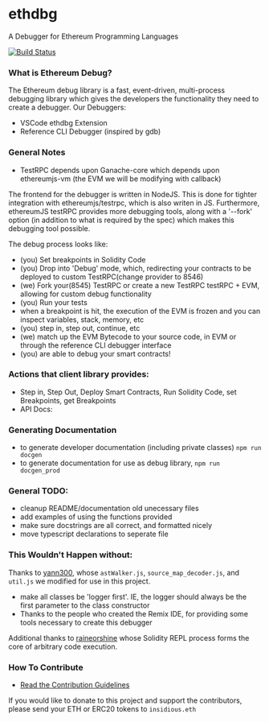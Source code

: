 # ethdbg
A Debugger for Ethereum Programming Languages

[![Build Status](https://travis-ci.com/InsidiousMind/ethdbg.svg?token=Cyz989enSen8PDapyqs5&branch=master)](https://travis-ci.com/InsidiousMind/ethdbg)
### What is Ethereum Debug?
The Ethereum debug library is a fast, event-driven, multi-process debugging library which gives the developers the functionality
they need to create a debugger.
Our Debuggers: 
- VSCode ethdbg Extension <Link to VSCode extension>
- Reference CLI Debugger (inspired by gdb) <Link To Reference Implementation>

### General Notes
- TestRPC depends upon Ganache-core which depends upon ethereumjs-vm (the EVM we will be modifying with callback)

The frontend for the debugger is written in NodeJS. This is done for tighter integration with ethereumjs/testrpc, which is also writen in JS. Furthermore, ethereumJS testRPC provides more debugging tools, along with a '--fork' option (in addition to what is required by the spec) which makes this debugging tool possible.


The debug process looks like:
- (you) Set breakpoints in Solidity Code
- (you) Drop into 'Debug' mode, which, redirecting your contracts to be deployed to custom TestRPC(change provider to 8546)
- (we) Fork your(8545) TestRPC or create a new TestRPC testRPC + EVM, allowing for custom debug functionality
- (you) Run your tests
- when a breakpoint is hit, the execution of the EVM is frozen and you can inspect variables, stack, memory, etc
- (you) step in, step out, continue, etc
- (we) match up the EVM Bytecode to your source code, in EVM or through the reference CLI debugger interface
- (you) are able to debug your smart contracts!

### Actions that client library provides:
- Step in, Step Out, Deploy Smart Contracts, Run Solidity Code, set Breakpoints, get Breakpoints
- API Docs: <Link To API Documentation>

### Generating Documentation
- to generate developer documentation (including private classes) `npm run docgen`
- to generate documentation for use as debug library, `npm run docgen_prod`


### General TODO:
- cleanup README/documentation old unecessary files
- add examples of using the functions provided
- make sure docstrings are all correct, and formatted nicely
- move typescript declarations to seperate file

### This Wouldn't Happen without:
Thanks to [yann300](https://github.com/yann300), whose `astWalker.js`,
`source_map_decoder.js`, and `util.js` we modified for use in this project.
- make all classes be 'logger first'. IE, the logger should always be the first parameter to the class constructor
- Thanks to the people who created the Remix IDE, for providing some tools necessary to create this debugger

Additional thanks to [raineorshine](https://github.com/raineorshine) whose Solidity REPL process forms the core of arbitrary code execution.

### How To Contribute
- [Read the Contribution Guidelines](./CONTRIBUTING.md)

If you would like to donate to this project and support the contributors,
please send your ETH or ERC20 tokens to `insidious.eth`
